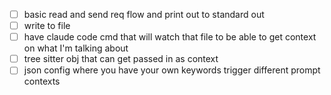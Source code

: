 - [ ] basic read and send req flow and print out to standard out
- [ ] write to file
- [ ] have claude code cmd that will watch that file to be able to get context on what I'm talking about
- [ ] tree sitter obj that can get passed in as context
- [ ] json config where you have your own keywords trigger different prompt contexts
